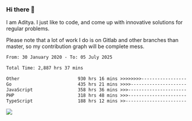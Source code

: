 ### Hi there 👋

I am Aditya. I just like to code, and come up with innovative solutions for regular problems.

Please note that a lot of work I do is on Gitlab and other branches than master, so my contribution graph will be complete mess.

<!--START_SECTION:waka-->

```txt
From: 30 January 2020 - To: 05 July 2025

Total Time: 2,887 hrs 37 mins

Other                      930 hrs 16 mins >>>>>>>>-----------------   32.22 %
Go                         435 hrs 21 mins >>>>---------------------   15.08 %
JavaScript                 358 hrs 36 mins >>>----------------------   12.42 %
PHP                        318 hrs 48 mins >>>----------------------   11.04 %
TypeScript                 188 hrs 12 mins >>-----------------------   06.52 %
```

<!--END_SECTION:waka-->

![](https://komarev.com/ghpvc/?username=BrainBuzzer)
